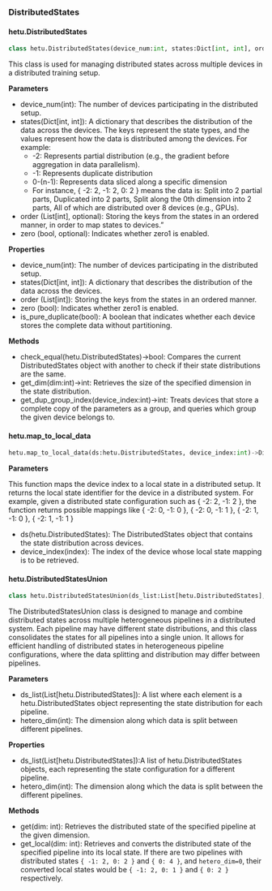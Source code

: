 ### DistributedStates

#### hetu.DistributedStates

```python
class hetu.DistributedStates(device_num:int, states:Dict[int, int], order:List[int]=None, zero:bool=False)
```

This class is used for managing distributed states across multiple devices in a distributed training setup. 

**Parameters**

- device_num(int): The number of devices participating in the distributed setup. 
- states(Dict[int, int]): A dictionary that describes the distribution of the data across the devices. The keys represent the state types, and the values represent how the data is distributed among the devices. For example:
  - -2: Represents partial distribution (e.g., the gradient before aggregation in data parallelism).
  - -1: Represents duplicate distribution
  - 0-(n-1): Represents data sliced along a specific dimension 
  - For instance, { -2: 2, -1: 2, 0: 2 } means the data is: Split into 2 partial parts, Duplicated into 2 parts, Split along the 0th dimension into 2 parts, All of which are distributed over 8 devices (e.g., GPUs).
- order (List[int], optional): Storing the keys from the states in an ordered manner, in order to map states to devices.”
- zero (bool, optional): Indicates whether zero1 is enabled.

**Properties**

- device_num(int): The number of devices participating in the distributed setup. 
- states(Dict[int, int]): A dictionary that describes the distribution of the data across the devices. 
- order (List[int]): Storing the keys from the states in an ordered manner. 
- zero (bool): Indicates whether zero1 is enabled.
- is_pure_duplicate(bool): A boolean that indicates whether each device stores the complete data without partitioning.

**Methods**

- check_equal(hetu.DistributedStates)->bool: Compares the current DistributedStates object with another to check if their state distributions are the same.
- get_dim(dim:int)->int: Retrieves the size of the specified dimension in the state distribution.
- get_dup_group_index(device_index:int)->int: Treats devices that store a complete copy of the parameters as a group, and queries which group the given device belongs to.
  
#### hetu.map_to_local_data

```python
hetu.map_to_local_data(ds:hetu.DistributedStates, device_index:int)->Dict[int, int]
```

**Parameters**

This function maps the device index to a local state in a distributed setup. It returns the local state identifier for the device in a distributed system. For example, given a distributed state configuration such as { -2: 2, -1: 2 }, the function returns possible mappings like { -2: 0, -1: 0 }, { -2: 0, -1: 1 }, { -2: 1, -1: 0 }, { -2: 1, -1: 1 }

- ds(hetu.DistributedStates): The DistributedStates object that contains the state distribution across devices. 
- device_index(index): The index of the device whose local state mapping is to be retrieved. 

#### hetu.DistributedStatesUnion

```python
class hetu.DistributedStatesUnion(ds_list:List[hetu.DistributedStates], hetero_dim:int)
```

The DistributedStatesUnion class is designed to manage and combine distributed states across multiple heterogeneous pipelines in a distributed system. Each pipeline may have different state distributions, and this class consolidates the states for all pipelines into a single union. It allows for efficient handling of distributed states in heterogeneous pipeline configurations, where the data splitting and distribution may differ between pipelines.

**Parameters**

- ds_list(List[hetu.DistributedStates]): A list where each element is a hetu.DistributedStates object representing the state distribution for each pipeline. 
- hetero_dim(int): The dimension along which data is split between different pipelines. 

**Properties**

- ds_list(List[hetu.DistributedStates]):A list of hetu.DistributedStates objects, each representing the state configuration for a different pipeline. 
- hetero_dim(int): The dimension along which the data is split between the different pipelines. 

**Methods**

- get(dim: int): Retrieves the distributed state of the specified pipeline at the given dimension.
- get_local(dim: int): Retrieves and converts the distributed state of the specified pipeline into its local state.  If there are two pipelines with distributed states `{ -1: 2, 0: 2 }` and `{ 0: 4 }`, and `hetero_dim=0`, their converted local states would be `{ -1: 2, 0: 1 }` and `{ 0: 2 }` respectively.
